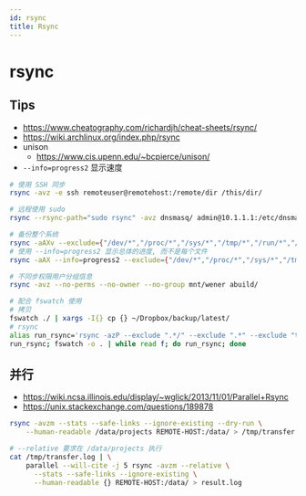 ```yaml
---
id: rsync
title: Rsync
---
```


# rsync

## Tips
* https://www.cheatography.com/richardjh/cheat-sheets/rsync/
* https://wiki.archlinux.org/index.php/rsync
* unison
  * https://www.cis.upenn.edu/~bcpierce/unison/
* `--info=progress2` 显示速度

```bash
# 使用 SSH 同步
rsync -avz -e ssh remoteuser@remotehost:/remote/dir /this/dir/

# 远程使用 sudo
rsync --rsync-path="sudo rsync" -avz dnsmasq/ admin@10.1.1.1:/etc/dnsmasq/

# 备份整个系统
rsync -aAXv --exclude={"/dev/*","/proc/*","/sys/*","/tmp/*","/run/*","/mnt/*","/media/*","/lost+found"} / /path/to/backup/folder
# 使用 --info=progress2 显示总体的进度, 而不是每个文件
rsync -aAX --info=progress2 --exclude={"/dev/*","/proc/*","/sys/*","/tmp/*","/run/*","/mnt/*","/media/*","/lost+found"} / /path/to/backup/folder

# 不同步权限用户分组信息
rsync -avz --no-perms --no-owner --no-group mnt/wener abuild/

# 配合 fswatch 使用
# 拷贝
fswatch ./ | xargs -I{} cp {} ~/Dropbox/backup/latest/
# rsync
alias run_rsync='rsync -azP --exclude ".*/" --exclude ".*" --exclude "tmp/" ~/Documents/repos/my_repository username@host:~'
run_rsync; fswatch -o . | while read f; do run_rsync; done
```

## 并行
* https://wiki.ncsa.illinois.edu/display/~wglick/2013/11/01/Parallel+Rsync
* https://unix.stackexchange.com/questions/189878

```bash
rsync -avzm --stats --safe-links --ignore-existing --dry-run \
    --human-readable /data/projects REMOTE-HOST:/data/ > /tmp/transfer.log

# --relative 要求在 /data/projects 执行
cat /tmp/transfer.log | \
    parallel --will-cite -j 5 rsync -avzm --relative \
      --stats --safe-links --ignore-existing \
      --human-readable {} REMOTE-HOST:/data/ > result.log
```
